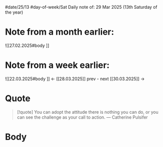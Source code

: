 
#date/25/13
#day-of-week/Sat
Daily note of: 29 Mar 2025 (13th Saturday of the year)

# Note from a month earlier:
![[27.02.2025#body ]]

# Note from a week earlier:
![[22.03.2025#body ]]
 <- [[28.03.2025]] prev - next [[30.03.2025]] ->
# Quote

> [!quote] You can adopt the attitude there is nothing you can do, or you can see the challenge as your call to action.
> — Catherine Pulsifer
# Body

